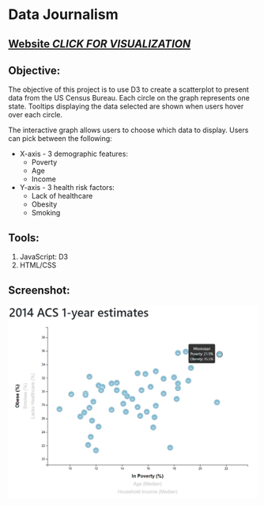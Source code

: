 # Data Journalism

## **[Website *CLICK FOR VISUALIZATION*](https://armin-1337.github.io/D3-Behavioral-Risk-Factor-visualization/)**

## **Objective:**
The objective of this project is to use D3 to create a scatterplot to present data from the US Census Bureau. Each circle on the graph represents one state. Tooltips displaying the data selected are shown when users hover over each circle. 

The interactive graph allows users to choose which data to display. Users can pick between the following:
* X-axis - 3 demographic features:
   - Poverty
   - Age
   - Income
* Y-axis - 3 health risk factors: 
   - Lack of healthcare
   - Obesity
   - Smoking

## **Tools:**
1. JavaScript: D3
2. HTML/CSS

## **Screenshot:**
![example.png](images/example1.PNG)
